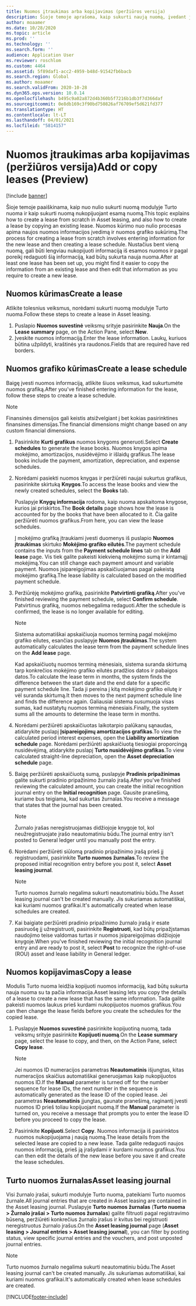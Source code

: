 ```yaml
---
title: Nuomos įtraukimas arba kopijavimas (peržiūros versija)
description: Šioje temoje aprašoma, kaip sukurti naują nuomą, įvedant jos informaciją modulyje Turto nuoma arba kopijuojant informaciją iš esamos nuomos.
author: moaamer
ms.date: 10/28/2020
ms.topic: article
ms.prod: ''
ms.technology: ''
ms.search.form: ''
audience: Application User
ms.reviewer: roschlom
ms.custom: 4464
ms.assetid: 5f89daf1-acc2-4959-b48d-91542fb6bacb
ms.search.region: Global
ms.author: moaamer
ms.search.validFrom: 2020-10-28
ms.dyn365.ops.version: 10.0.14
ms.openlocfilehash: b495c9a02a872d4b360b5f7216b1db3f7d366daf
ms.sourcegitcommit: 0e8db169c3f90bd750826af76709ef5d621fd377
ms.translationtype: HT
ms.contentlocale: lt-LT
ms.lasthandoff: 04/01/2021
ms.locfileid: "5814157"
---
```

# <a name="add-or-copy-leases-preview"></a><span data-ttu-id="6c8c8-103">Nuomos įtraukimas arba kopijavimas (peržiūros versija)</span><span class="sxs-lookup"><span data-stu-id="6c8c8-103">Add or copy leases (Preview)</span></span>

[!include [banner](../includes/banner.md)]

<span data-ttu-id="6c8c8-104">Šioje temoje paaiškinama, kaip nuo nulio sukurti nuomą modulyje Turto nuoma ir kaip sukurti nuomą nukopijuojant esamą nuomą.</span><span class="sxs-lookup"><span data-stu-id="6c8c8-104">This topic explains how to create a lease from scratch in Asset leasing, and also how to create a lease by copying an existing lease.</span></span> <span data-ttu-id="6c8c8-105">Nuomos kūrimo nuo nulio procesas apima naujos nuomos informacijos įvedimą ir nuomos grafiko sukūrimą.</span><span class="sxs-lookup"><span data-stu-id="6c8c8-105">The process for creating a lease from scratch involves entering information for the new lease and then creating a lease schedule.</span></span> <span data-ttu-id="6c8c8-106">Nustačius bent vieną nuomą, gali būti lengviau nukopijuoti informaciją iš esamos nuomos ir pagal poreikį redaguoti šią informaciją, kad būtų sukurta nauja nuoma.</span><span class="sxs-lookup"><span data-stu-id="6c8c8-106">After at least one lease has been set up, you might find it easier to copy the information from an existing lease and then edit that information as you require to create a new lease.</span></span>

## <a name="create-a-lease"></a><span data-ttu-id="6c8c8-107">Nuomos kūrimas</span><span class="sxs-lookup"><span data-stu-id="6c8c8-107">Create a lease</span></span>

<span data-ttu-id="6c8c8-108">Atlikite tolesnius veiksmus, norėdami sukurti nuomą modulyje Turto nuoma.</span><span class="sxs-lookup"><span data-stu-id="6c8c8-108">Follow these steps to create a lease in Asset leasing.</span></span>

1. <span data-ttu-id="6c8c8-109">Puslapio **Nuomos suvestinė** veiksmų srityje pasirinkite **Nauja**.</span><span class="sxs-lookup"><span data-stu-id="6c8c8-109">On the **Lease summary** page, on the Action Pane, select **New**.</span></span>
2. <span data-ttu-id="6c8c8-110">Įveskite nuomos informaciją.</span><span class="sxs-lookup"><span data-stu-id="6c8c8-110">Enter the lease information.</span></span> <span data-ttu-id="6c8c8-111">Laukų, kuriuos būtina užpildyti, kraštinės yra raudonos.</span><span class="sxs-lookup"><span data-stu-id="6c8c8-111">Fields that are required have red borders.</span></span>

## <a name="create-a-lease-schedule"></a><span data-ttu-id="6c8c8-112">Nuomos grafiko kūrimas</span><span class="sxs-lookup"><span data-stu-id="6c8c8-112">Create a lease schedule</span></span>

<span data-ttu-id="6c8c8-113">Baigę įvesti nuomos informaciją, atlikite šiuos veiksmus, kad sukurtumėte nuomos grafiką.</span><span class="sxs-lookup"><span data-stu-id="6c8c8-113">After you've finished entering information for the lease, follow these steps to create a lease schedule.</span></span>

> [!NOTE]
> <span data-ttu-id="6c8c8-114">Finansinės dimensijos gali keistis atsižvelgiant į bet kokias pasirinktines finansines dimensijas.</span><span class="sxs-lookup"><span data-stu-id="6c8c8-114">The financial dimensions might change based on any custom financial dimensions.</span></span>

1. <span data-ttu-id="6c8c8-115">Pasirinkite **Kurti grafikus** nuomos knygoms generuoti.</span><span class="sxs-lookup"><span data-stu-id="6c8c8-115">Select **Create schedules** to generate the lease books.</span></span> <span data-ttu-id="6c8c8-116">Nuomos knygos apima mokėjimo, amortizacijos, nusidėvėjimo ir išlaidų grafikus.</span><span class="sxs-lookup"><span data-stu-id="6c8c8-116">The lease books include the payment, amortization, depreciation, and expense schedules.</span></span>
2. <span data-ttu-id="6c8c8-117">Norėdami pasiekti nuomos knygas ir peržiūrėti naujai sukurtus grafikus, pasirinkite skirtuką **Knygos**.</span><span class="sxs-lookup"><span data-stu-id="6c8c8-117">To access the lease books and view the newly created schedules, select the **Books** tab.</span></span>

    <span data-ttu-id="6c8c8-118">Puslapyje **Knygų informacija** rodoma, kaip nuoma apskaitoma knygose, kurios jai priskirtos.</span><span class="sxs-lookup"><span data-stu-id="6c8c8-118">The **Book details** page shows how the lease is accounted for by the books that have been allocated to it.</span></span> <span data-ttu-id="6c8c8-119">Čia galite peržiūrėti nuomos grafikus.</span><span class="sxs-lookup"><span data-stu-id="6c8c8-119">From here, you can view the lease schedules.</span></span>

    <span data-ttu-id="6c8c8-120">Į mokėjimo grafiką įtraukiami įvesti duomenys iš puslapio **Nuomos įtraukimas** skirtuko **Mokėjimo grafiko eilutės**.</span><span class="sxs-lookup"><span data-stu-id="6c8c8-120">The payment schedule contains the inputs from the **Payment schedule lines** tab on the **Add lease** page.</span></span> <span data-ttu-id="6c8c8-121">Vis tiek galite pakeisti kiekvieną mokėjimo sumą ir kintamąjį mokėjimą.</span><span class="sxs-lookup"><span data-stu-id="6c8c8-121">You can still change each payment amount and variable payment.</span></span> <span data-ttu-id="6c8c8-122">Nuomos įsipareigojimas apskaičiuojamas pagal pakeistą mokėjimo grafiką.</span><span class="sxs-lookup"><span data-stu-id="6c8c8-122">The lease liability is calculated based on the modified payment schedule.</span></span>

4. <span data-ttu-id="6c8c8-123">Peržiūrėję mokėjimo grafiką, pasirinkite **Patvirtinti grafiką**.</span><span class="sxs-lookup"><span data-stu-id="6c8c8-123">After you've finished reviewing the payment schedule, select **Confirm schedule**.</span></span> <span data-ttu-id="6c8c8-124">Patvirtinus grafiką, nuomos nebegalima redaguoti.</span><span class="sxs-lookup"><span data-stu-id="6c8c8-124">After the schedule is confirmed, the lease is no longer available for editing.</span></span>

    > [!NOTE]
    > <span data-ttu-id="6c8c8-125">Sistema automatiškai apskaičiuoja nuomos terminą pagal mokėjimo grafiko eilutes, esančias puslapyje **Nuomos įtraukimas**.</span><span class="sxs-lookup"><span data-stu-id="6c8c8-125">The system automatically calculates the lease term from the payment schedule lines on the **Add lease** page.</span></span>
    >
    > <span data-ttu-id="6c8c8-126">Kad apskaičiuotų nuomos terminą mėnesiais, sistema suranda skirtumą tarp konkrečios mokėjimo grafiko eilutės pradžios datos ir pabaigos datos.</span><span class="sxs-lookup"><span data-stu-id="6c8c8-126">To calculate the lease term in months, the system finds the difference between the start date and the end date for a specific payment schedule line.</span></span> <span data-ttu-id="6c8c8-127">Tada ji pereina į kitą mokėjimo grafiko eilutę ir vėl suranda skirtumą.</span><span class="sxs-lookup"><span data-stu-id="6c8c8-127">It then moves to the next payment schedule line and finds the difference again.</span></span> <span data-ttu-id="6c8c8-128">Galiausiai sistema susumuoja visas sumas, kad nustatytų nuomos terminą mėnesiais.</span><span class="sxs-lookup"><span data-stu-id="6c8c8-128">Finally, the system sums all the amounts to determine the lease term in months.</span></span>

5. <span data-ttu-id="6c8c8-129">Norėdami peržiūrėti apskaičiuotas laikotarpio palūkanų sąnaudas, atidarykite puslapį **Įsipareigojimų amortizacijos grafikas**.</span><span class="sxs-lookup"><span data-stu-id="6c8c8-129">To view the calculated period interest expenses, open the **Liability amortization schedule** page.</span></span> <span data-ttu-id="6c8c8-130">Norėdami peržiūrėti apskaičiuotą tiesiogiai proporcingą nusidėvėjimą, atidarykite puslapį **Turto nusidėvėjimo grafikas**.</span><span class="sxs-lookup"><span data-stu-id="6c8c8-130">To view calculated straight-line depreciation, open the **Asset depreciation schedule** page.</span></span>
6. <span data-ttu-id="6c8c8-131">Baigę peržiūrėti apskaičiuotą sumą, puslapyje **Pradinis pripažinimas** galite sukurti pradinio pripažinimo žurnalo įrašą.</span><span class="sxs-lookup"><span data-stu-id="6c8c8-131">After you've finished reviewing the calculated amount, you can create the initial recognition journal entry on the **Initial recognition** page.</span></span> <span data-ttu-id="6c8c8-132">Gausite pranešimą, kuriame bus teigiama, kad sukurtas žurnalas.</span><span class="sxs-lookup"><span data-stu-id="6c8c8-132">You receive a message that states that the journal has been created.</span></span>

    > [!NOTE]
    > <span data-ttu-id="6c8c8-133">Žurnalo įrašas neregistruojamas didžiojoje knygoje tol, kol neužregistruojate įrašo neautomatiniu būdu.</span><span class="sxs-lookup"><span data-stu-id="6c8c8-133">The journal entry isn't posted to General ledger until you manually post the entry.</span></span>

7. <span data-ttu-id="6c8c8-134">Norėdami peržiūrėti siūlomą pradinio pripažinimo įrašą prieš jį registruodami, pasirinkite **Turto nuomos žurnalas**.</span><span class="sxs-lookup"><span data-stu-id="6c8c8-134">To review the proposed initial recognition entry before you post it, select **Asset leasing journal**.</span></span>

    > [!NOTE]
    > <span data-ttu-id="6c8c8-135">Turto nuomos žurnalo negalima sukurti neautomatiniu būdu.</span><span class="sxs-lookup"><span data-stu-id="6c8c8-135">The Asset leasing journal can't be created manually.</span></span> <span data-ttu-id="6c8c8-136">Jis sukuriamas automatiškai, kai kuriami nuomos grafikai.</span><span class="sxs-lookup"><span data-stu-id="6c8c8-136">It's automatically created when lease schedules are created.</span></span>

8. <span data-ttu-id="6c8c8-137">Kai baigiate peržiūrėti pradinio pripažinimo žurnalo įrašą ir esate pasiruošę jį užregistruoti, pasirinkite **Registruoti**, kad būtų pripažįstamas naudojimo teise valdomas turtas ir nuomos įsipareigojimas didžiojoje knygoje.</span><span class="sxs-lookup"><span data-stu-id="6c8c8-137">When you've finished reviewing the initial recognition journal entry and are ready to post it, select **Post** to recognize the right-of-use (ROU) asset and lease liability in General ledger.</span></span>

## <a name="copy-a-lease"></a><span data-ttu-id="6c8c8-138">Nuomos kopijavimas</span><span class="sxs-lookup"><span data-stu-id="6c8c8-138">Copy a lease</span></span>

<span data-ttu-id="6c8c8-139">Modulis Turto nuoma leidžia kopijuoti nuomos informaciją, kad būtų sukurta nauja nuoma su ta pačia informacija.</span><span class="sxs-lookup"><span data-stu-id="6c8c8-139">Asset leasing lets you copy the details of a lease to create a new lease that has the same information.</span></span> <span data-ttu-id="6c8c8-140">Tada galite pakeisti nuomos laukus prieš kurdami nukopijuotos nuomos grafikus.</span><span class="sxs-lookup"><span data-stu-id="6c8c8-140">You can then change the lease fields before you create the schedules for the copied lease.</span></span>

1. <span data-ttu-id="6c8c8-141">Puslapyje **Nuomos suvestinė** pasirinkite kopijuotiną nuomą, tada veiksmų srityje pasirinkite **Kopijuoti nuomą**.</span><span class="sxs-lookup"><span data-stu-id="6c8c8-141">On the **Lease summary** page, select the lease to copy, and then, on the Action Pane, select **Copy lease**.</span></span>

    > [!NOTE]
    > <span data-ttu-id="6c8c8-142">Jei nuomos ID numeracijos parametras **Neautomatinis** išjungtas, kitas numeracijos skaičius automatiškai generuojamas kaip nukopijuotos nuomos ID.</span><span class="sxs-lookup"><span data-stu-id="6c8c8-142">If the **Manual** parameter is turned off for the number sequence for lease IDs, the next number in the sequence is automatically generated as the lease ID of the copied lease.</span></span> <span data-ttu-id="6c8c8-143">Jei parametras **Neautomatinis** įjungtas, gaunate pranešimą, raginantį įvesti nuomos ID prieš toliau kopijuojant nuomą.</span><span class="sxs-lookup"><span data-stu-id="6c8c8-143">If the **Manual** parameter is turned on, you receive a message that prompts you to enter the lease ID before you proceed to copy the lease.</span></span>

2. <span data-ttu-id="6c8c8-144">Pasirinkite **Kopijuoti**.</span><span class="sxs-lookup"><span data-stu-id="6c8c8-144">Select **Copy**.</span></span> <span data-ttu-id="6c8c8-145">Nuomos informacija iš pasirinktos nuomos nukopijuojama į naują nuomą.</span><span class="sxs-lookup"><span data-stu-id="6c8c8-145">The lease details from the selected lease are copied to a new lease.</span></span> <span data-ttu-id="6c8c8-146">Tada galite redaguoti naujos nuomos informaciją, prieš ją įrašydami ir kurdami nuomos grafikus.</span><span class="sxs-lookup"><span data-stu-id="6c8c8-146">You can then edit the details of the new lease before you save it and create the lease schedules.</span></span>

## <a name="asset-leasing-journal"></a><span data-ttu-id="6c8c8-147">Turto nuomos žurnalas</span><span class="sxs-lookup"><span data-stu-id="6c8c8-147">Asset leasing journal</span></span>

<span data-ttu-id="6c8c8-148">Visi žurnalo įrašai, sukurti modulyje Turto nuoma, pateikiami Turto nuomos žurnale.</span><span class="sxs-lookup"><span data-stu-id="6c8c8-148">All journal entries that are created in Asset leasing are contained in the Asset leasing journal.</span></span> <span data-ttu-id="6c8c8-149">Puslapyje **Turto nuomos žurnalas** (**Turto nuoma \> Žurnalo įrašai \> Turto nuomos žurnalas**) galite filtruoti pagal registravimo būseną, peržiūrėti konkrečius žurnalo įrašus ir kvitus bei registruoti neregistruotus žurnalo įrašus.</span><span class="sxs-lookup"><span data-stu-id="6c8c8-149">On the **Asset leasing journal** page (**Asset leasing \> Journal entries \> Asset leasing journal**), you can filter by posting status, view specific journal entries and the vouchers, and post unposted journal entries.</span></span>

> [!NOTE]
> <span data-ttu-id="6c8c8-150">Turto nuomos žurnalo negalima sukurti neautomatiniu būdu.</span><span class="sxs-lookup"><span data-stu-id="6c8c8-150">The Asset leasing journal can't be created manually.</span></span> <span data-ttu-id="6c8c8-151">Jis sukuriamas automatiškai, kai kuriami nuomos grafikai.</span><span class="sxs-lookup"><span data-stu-id="6c8c8-151">It's automatically created when lease schedules are created.</span></span>


[!INCLUDE[footer-include](../../includes/footer-banner.md)]
